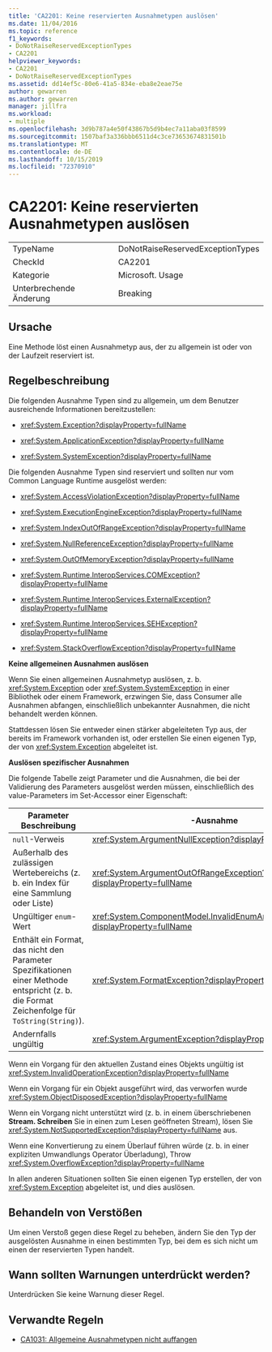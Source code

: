 ```yaml
---
title: 'CA2201: Keine reservierten Ausnahmetypen auslösen'
ms.date: 11/04/2016
ms.topic: reference
f1_keywords:
- DoNotRaiseReservedExceptionTypes
- CA2201
helpviewer_keywords:
- CA2201
- DoNotRaiseReservedExceptionTypes
ms.assetid: dd14ef5c-80e6-41a5-834e-eba8e2eae75e
author: gewarren
ms.author: gewarren
manager: jillfra
ms.workload:
- multiple
ms.openlocfilehash: 3d9b787a4e50f43867b5d9b4ec7a11aba03f8599
ms.sourcegitcommit: 1507baf3a336bbb6511d4c3ce73653674831501b
ms.translationtype: MT
ms.contentlocale: de-DE
ms.lasthandoff: 10/15/2019
ms.locfileid: "72370910"
---
```

# <a name="ca2201-do-not-raise-reserved-exception-types"></a>CA2201: Keine reservierten Ausnahmetypen auslösen

|||
|-|-|
|TypeName|DoNotRaiseReservedExceptionTypes|
|CheckId|CA2201|
|Kategorie|Microsoft. Usage|
|Unterbrechende Änderung|Breaking|

## <a name="cause"></a>Ursache

Eine Methode löst einen Ausnahmetyp aus, der zu allgemein ist oder von der Laufzeit reserviert ist.

## <a name="rule-description"></a>Regelbeschreibung

Die folgenden Ausnahme Typen sind zu allgemein, um dem Benutzer ausreichende Informationen bereitzustellen:

- <xref:System.Exception?displayProperty=fullName>

- <xref:System.ApplicationException?displayProperty=fullName>

- <xref:System.SystemException?displayProperty=fullName>

Die folgenden Ausnahme Typen sind reserviert und sollten nur vom Common Language Runtime ausgelöst werden:

- <xref:System.AccessViolationException?displayProperty=fullName>

- <xref:System.ExecutionEngineException?displayProperty=fullName>

- <xref:System.IndexOutOfRangeException?displayProperty=fullName>

- <xref:System.NullReferenceException?displayProperty=fullName>

- <xref:System.OutOfMemoryException?displayProperty=fullName>

- <xref:System.Runtime.InteropServices.COMException?displayProperty=fullName>

- <xref:System.Runtime.InteropServices.ExternalException?displayProperty=fullName>

- <xref:System.Runtime.InteropServices.SEHException?displayProperty=fullName>

- <xref:System.StackOverflowException?displayProperty=fullName>

**Keine allgemeinen Ausnahmen auslösen**

Wenn Sie einen allgemeinen Ausnahmetyp auslösen, z. b. <xref:System.Exception> oder <xref:System.SystemException> in einer Bibliothek oder einem Framework, erzwingen Sie, dass Consumer alle Ausnahmen abfangen, einschließlich unbekannter Ausnahmen, die nicht behandelt werden können.

Stattdessen lösen Sie entweder einen stärker abgeleiteten Typ aus, der bereits im Framework vorhanden ist, oder erstellen Sie einen eigenen Typ, der von <xref:System.Exception> abgeleitet ist.

**Auslösen spezifischer Ausnahmen**

Die folgende Tabelle zeigt Parameter und die Ausnahmen, die bei der Validierung des Parameters ausgelöst werden müssen, einschließlich des value-Parameters im Set-Accessor einer Eigenschaft:

|Parameter Beschreibung|-Ausnahme|
|---------------------------|---------------|
|`null`-Verweis|<xref:System.ArgumentNullException?displayProperty=fullName>|
|Außerhalb des zulässigen Wertebereichs (z. b. ein Index für eine Sammlung oder Liste)|<xref:System.ArgumentOutOfRangeException?displayProperty=fullName>|
|Ungültiger `enum`-Wert|<xref:System.ComponentModel.InvalidEnumArgumentException?displayProperty=fullName>|
|Enthält ein Format, das nicht den Parameter Spezifikationen einer Methode entspricht (z. b. die Format Zeichenfolge für `ToString(String)`).|<xref:System.FormatException?displayProperty=fullName>|
|Andernfalls ungültig|<xref:System.ArgumentException?displayProperty=fullName>|

Wenn ein Vorgang für den aktuellen Zustand eines Objekts ungültig ist <xref:System.InvalidOperationException?displayProperty=fullName>

Wenn ein Vorgang für ein Objekt ausgeführt wird, das verworfen wurde <xref:System.ObjectDisposedException?displayProperty=fullName>

Wenn ein Vorgang nicht unterstützt wird (z. b. in einem überschriebenen **Stream. Schreiben** Sie in einen zum Lesen geöffneten Stream), lösen Sie <xref:System.NotSupportedException?displayProperty=fullName> aus.

Wenn eine Konvertierung zu einem Überlauf führen würde (z. b. in einer expliziten Umwandlungs Operator Überladung), Throw <xref:System.OverflowException?displayProperty=fullName>

In allen anderen Situationen sollten Sie einen eigenen Typ erstellen, der von <xref:System.Exception> abgeleitet ist, und dies auslösen.

## <a name="how-to-fix-violations"></a>Behandeln von Verstößen

Um einen Verstoß gegen diese Regel zu beheben, ändern Sie den Typ der ausgelösten Ausnahme in einen bestimmten Typ, bei dem es sich nicht um einen der reservierten Typen handelt.

## <a name="when-to-suppress-warnings"></a>Wann sollten Warnungen unterdrückt werden?

Unterdrücken Sie keine Warnung dieser Regel.

## <a name="related-rules"></a>Verwandte Regeln

- [CA1031: Allgemeine Ausnahmetypen nicht auffangen](../code-quality/ca1031-do-not-catch-general-exception-types.md)
